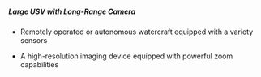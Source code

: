 ##### **Large USV with Long-Range Camera**

- Remotely operated or autonomous watercraft equipped with a variety sensors

- A high-resolution imaging device equipped with powerful zoom capabilities

